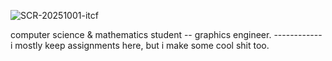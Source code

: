 ![SCR-20251001-itcf](https://github.com/user-attachments/assets/3ed33c68-b3f9-4d76-af94-088dcf440180)


computer science & mathematics student -- graphics engineer. ------------ i mostly keep assignments here, but i make some cool shit too.

